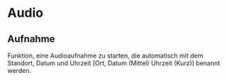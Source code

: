 # Audio

## Aufnahme
Funktion, eine Audioaufnahme zu starten, die automatisch mit dem Standort, Datum und Uhrzeit [Ort, Datum (Mittel) Uhrzeit (Kurz)] benannt werden.
